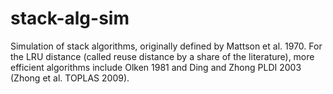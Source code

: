# stack-alg-sim

Simulation of stack algorithms, originally defined by Mattson et al. 1970.  For the LRU distance (called reuse distance by a share of the literature), 
more efficient algorithms include Olken 1981 and Ding and Zhong PLDI 2003 (Zhong et al. TOPLAS 2009). 
